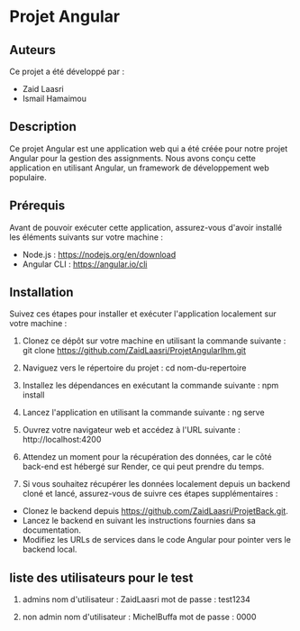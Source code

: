 ﻿
# Projet Angular

## Auteurs
Ce projet a été développé par :
- Zaid Laasri
- Ismail Hamaimou

## Description
Ce projet Angular est une application web qui a été créée pour notre projet Angular pour la gestion des assignments. Nous avons conçu cette application en utilisant Angular, un framework de développement web populaire.



## Prérequis
Avant de pouvoir exécuter cette application, assurez-vous d'avoir installé les éléments suivants sur votre machine :
- Node.js : https://nodejs.org/en/download
- Angular CLI : https://angular.io/cli

## Installation
Suivez ces étapes pour installer et exécuter l'application localement sur votre machine :

1. Clonez ce dépôt sur votre machine en utilisant la commande suivante :
 git clone  https://github.com/ZaidLaasri/ProjetAngularIhm.git


2. Naviguez vers le répertoire du projet :
      cd nom-du-repertoire


3. Installez les dépendances en exécutant la commande suivante :
   npm install



4. Lancez l'application en utilisant la commande suivante :
   ng serve


5. Ouvrez votre navigateur web et accédez à l'URL suivante :
   http://localhost:4200

6. Attendez un moment pour la récupération des données, car le côté back-end est hébergé sur Render, ce qui peut prendre du temps.

7. Si vous souhaitez récupérer les données localement depuis un backend cloné et lancé, assurez-vous de suivre ces étapes supplémentaires :
- Clonez le backend depuis https://github.com/ZaidLaasri/ProjetBack.git.
- Lancez le backend en suivant les instructions fournies dans sa documentation.
- Modifiez les URLs de services dans le code Angular pour pointer vers le backend local.

## liste des utilisateurs pour le test
1. admins 
nom d'utilisateur : ZaidLaasri
mot de passe : test1234

2. non admin
   nom d'utilisateur : MichelBuffa
   mot de passe : 0000
